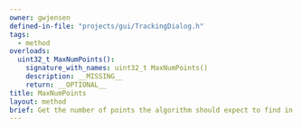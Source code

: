 ```yaml
---
owner: gwjensen
defined-in-file: "projects/gui/TrackingDialog.h"
tags:
  - method
overloads:
  uint32_t MaxNumPoints():
    signature_with_names: uint32_t MaxNumPoints()
    description: __MISSING__
    return: __OPTIONAL__
title: MaxNumPoints
layout: method
brief: Get the number of points the algorithm should expect to find in each image.
---
```

